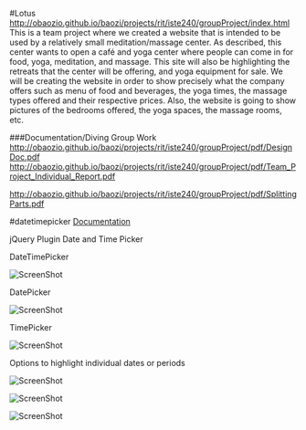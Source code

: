 #Lotus
http://obaozio.github.io/baozi/projects/rit/iste240/groupProject/index.html
This is a team project where we created a website that is intended to be used by a relatively small meditation/massage center. As described, this center wants to open a café and yoga center where people can come in for food, yoga, meditation, and massage. This site will also be highlighting the retreats that the center will be offering, and yoga equipment for sale. We will be creating the website in order to show precisely what the company offers such as menu of food and beverages, the yoga times, the massage types offered and their respective prices. Also, the website is going to show pictures of the bedrooms offered, the yoga spaces, the massage rooms, etc.


###Documentation/Diving Group Work
http://obaozio.github.io/baozi/projects/rit/iste240/groupProject/pdf/DesignDoc.pdf
http://obaozio.github.io/baozi/projects/rit/iste240/groupProject/pdf/Team_Project_Individual_Report.pdf

http://obaozio.github.io/baozi/projects/rit/iste240/groupProject/pdf/SplittingParts.pdf



#datetimepicker
[Documentation][doc]


jQuery Plugin Date and Time Picker

DateTimePicker

![ScreenShot](https://raw.github.com/xdan/datetimepicker/master/screen/1.png)

DatePicker

![ScreenShot](https://raw.github.com/xdan/datetimepicker/master/screen/2.png)

TimePicker

![ScreenShot](https://raw.github.com/xdan/datetimepicker/master/screen/3.png)

Options to highlight individual dates or periods

![ScreenShot](https://raw.github.com/Mingpao/datetimepicker/master/screen/4.png)

![ScreenShot](https://raw.github.com/Mingpao/datetimepicker/master/screen/5.png)

![ScreenShot](https://raw.github.com/Mingpao/datetimepicker/master/screen/6.png)

[doc]: http://xdsoft.net/jqplugins/datetimepicker/
